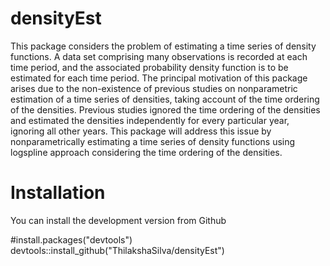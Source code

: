 # densityEst

This package considers the problem of estimating a time series of density functions. A data set comprising many observations is recorded at each time period, and the associated probability density function is to be estimated for each time period. The principal motivation of this package arises due to the non-existence of previous studies on nonparametric estimation of a time series of densities, taking account of the time ordering of the densities. Previous studies ignored the time ordering of the densities and estimated the densities independently for every particular year, ignoring all other years. This package will address this issue by nonparametrically estimating a time series of density functions using logspline approach considering the time ordering of the densities.


# Installation

You can install the development version from Github

#install.packages("devtools")
devtools::install_github("ThilakshaSilva/densityEst")

